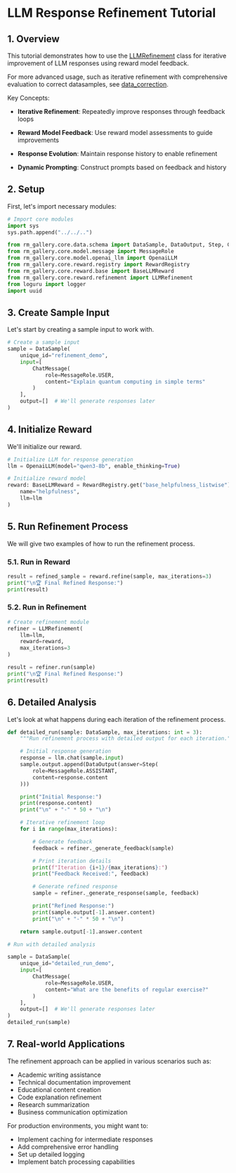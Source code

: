 # LLM Response Refinement Tutorial
## 1. Overview


This tutorial demonstrates how to use the [LLMRefinement](../../../rm_gallery/core/reward/refinement.py#L12-L131) class for iterative improvement of LLM responses using reward model feedback.

For more advanced usage, such as iterative refinement with comprehensive evaluation to correct datasamples, see [data_correction](../../../examples/rm_application/data_correction.py).

Key Concepts:

- **Iterative Refinement**: Repeatedly improve responses through feedback loops

- **Reward Model Feedback**: Use reward model assessments to guide improvements

- **Response Evolution**: Maintain response history to enable refinement

- **Dynamic Prompting**: Construct prompts based on feedback and history

## 2. Setup

First, let's import necessary modules:


```python
# Import core modules
import sys
sys.path.append("../../..")

from rm_gallery.core.data.schema import DataSample, DataOutput, Step, ChatMessage
from rm_gallery.core.model.message import MessageRole
from rm_gallery.core.model.openai_llm import OpenaiLLM
from rm_gallery.core.reward.registry import RewardRegistry
from rm_gallery.core.reward.base import BaseLLMReward
from rm_gallery.core.reward.refinement import LLMRefinement
from loguru import logger
import uuid
```

## 3. Create Sample Input

Let's start by creating a sample input to work with.


```python
# Create a sample input
sample = DataSample(
    unique_id="refinement_demo",
    input=[
        ChatMessage(
            role=MessageRole.USER,
            content="Explain quantum computing in simple terms"
        )
    ],
    output=[]  # We'll generate responses later
)
```

## 4. Initialize Reward

We'll initialize our reward.


```python
# Initialize LLM for response generation
llm = OpenaiLLM(model="qwen3-8b", enable_thinking=True)

# Initialize reward model
reward: BaseLLMReward = RewardRegistry.get("base_helpfulness_listwise")(
    name="helpfulness",
    llm=llm
)
```

## 5. Run Refinement Process

We will give two examples of how to run the refinement process.

### 5.1. Run in Reward


```python
result = refined_sample = reward.refine(sample, max_iterations=3)
print("\n🏆 Final Refined Response:")
print(result)
```

### 5.2. Run in Refinement


```python
# Create refinement module
refiner = LLMRefinement(
    llm=llm,
    reward=reward,
    max_iterations=3
)

result = refiner.run(sample)
print("\n🏆 Final Refined Response:")
print(result)
```

## 6. Detailed Analysis

Let's look at what happens during each iteration of the refinement process.


```python
def detailed_run(sample: DataSample, max_iterations: int = 3):
    """Run refinement process with detailed output for each iteration."""

    # Initial response generation
    response = llm.chat(sample.input)
    sample.output.append(DataOutput(answer=Step(
        role=MessageRole.ASSISTANT,
        content=response.content
    )))

    print("Initial Response:")
    print(response.content)
    print("\n" + "-" * 50 + "\n")

    # Iterative refinement loop
    for i in range(max_iterations):

        # Generate feedback
        feedback = refiner._generate_feedback(sample)

        # Print iteration details
        print(f"Iteration {i+1}/{max_iterations}:")
        print("Feedback Received:", feedback)

        # Generate refined response
        sample = refiner._generate_response(sample, feedback)

        print("Refined Response:")
        print(sample.output[-1].answer.content)
        print("\n" + "-" * 50 + "\n")

    return sample.output[-1].answer.content
```


```python
# Run with detailed analysis

sample = DataSample(
    unique_id="detailed_run_demo",
    input=[
        ChatMessage(
            role=MessageRole.USER,
            content="What are the benefits of regular exercise?"
        )
    ],
    output=[]  # We'll generate responses later
)
detailed_run(sample)
```

## 7. Real-world Applications

The refinement approach can be applied in various scenarios such as:

- Academic writing assistance
- Technical documentation improvement
- Educational content creation
- Code explanation refinement
- Research summarization
- Business communication optimization

For production environments, you might want to:
- Implement caching for intermediate responses
- Add comprehensive error handling
- Set up detailed logging
- Implement batch processing capabilities

